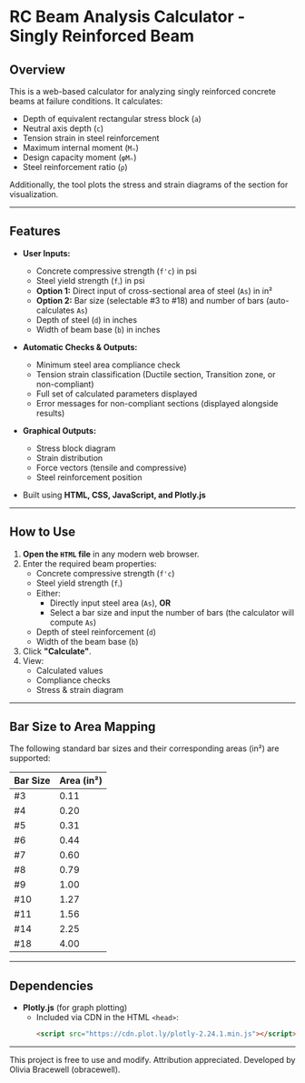 # RC Beam Analysis Calculator - Singly Reinforced Beam

## Overview
This is a web-based calculator for analyzing singly reinforced concrete beams at failure conditions. It calculates:
- Depth of equivalent rectangular stress block (`a`)
- Neutral axis depth (`c`)
- Tension strain in steel reinforcement
- Maximum internal moment (`Mₙ`)
- Design capacity moment (`φMₙ`)
- Steel reinforcement ratio (`ρ`)

Additionally, the tool plots the stress and strain diagrams of the section for visualization.

---

## Features
- **User Inputs:**
  - Concrete compressive strength (`f'c`) in psi
  - Steel yield strength (`fᵧ`) in psi
  - **Option 1:** Direct input of cross-sectional area of steel (`As`) in in²
  - **Option 2:** Bar size (selectable #3 to #18) and number of bars (auto-calculates `As`)
  - Depth of steel (`d`) in inches
  - Width of beam base (`b`) in inches

- **Automatic Checks & Outputs:**
  - Minimum steel area compliance check
  - Tension strain classification (Ductile section, Transition zone, or non-compliant)
  - Full set of calculated parameters displayed
  - Error messages for non-compliant sections (displayed alongside results)

- **Graphical Outputs:**
  - Stress block diagram
  - Strain distribution
  - Force vectors (tensile and compressive)
  - Steel reinforcement position
  
- Built using **HTML, CSS, JavaScript, and Plotly.js**

---

## How to Use
1. **Open the `HTML` file** in any modern web browser.
2. Enter the required beam properties:
   - Concrete compressive strength (`f'c`)
   - Steel yield strength (`fᵧ`)
   - Either:
     - Directly input steel area (`As`), **OR**
     - Select a bar size and input the number of bars (the calculator will compute `As`)
   - Depth of steel reinforcement (`d`)
   - Width of the beam base (`b`)
3. Click **"Calculate"**.
4. View:
   - Calculated values
   - Compliance checks
   - Stress & strain diagram
   
---

## Bar Size to Area Mapping
The following standard bar sizes and their corresponding areas (in²) are supported:

| Bar Size | Area (in²) |
|---------|---------|
| #3      | 0.11    |
| #4      | 0.20    |
| #5      | 0.31    |
| #6      | 0.44    |
| #7      | 0.60    |
| #8      | 0.79    |
| #9      | 1.00    |
| #10     | 1.27    |
| #11     | 1.56    |
| #14     | 2.25    |
| #18     | 4.00    |

---

## Dependencies
- **Plotly.js** (for graph plotting)
  - Included via CDN in the HTML `<head>`:
    ```html
    <script src="https://cdn.plot.ly/plotly-2.24.1.min.js"></script>
    ```

---

This project is free to use and modify. Attribution appreciated.
Developed by Olivia Bracewell (obracewell).
